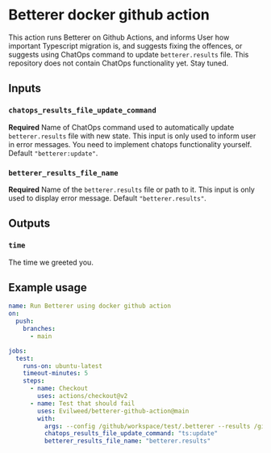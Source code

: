 # Betterer docker github action

This action runs Betterer on Github Actions, and informs User how important Typescript migration is, and suggests fixing the offences, or suggests using ChatOps command to update `betterer.results` file.
This repository does not contain ChatOps functionality yet.
Stay tuned.

## Inputs

### `chatops_results_file_update_command`

**Required** Name of ChatOps command used to automatically update `betterer.results` file with new state. This input is only used to inform user in error messages. You need to implement chatops functionality yourself. Default `"betterer:update"`.

### `betterer_results_file_name`

**Required** Name of the `betterer.results` file or path to it. This input is only used to display error message. Default `"betterer.results"`.

## Outputs

### `time`

The time we greeted you.

## Example usage

```yaml
name: Run Betterer using docker github action
on:
  push:
    branches:
      - main

jobs:
  test:
    runs-on: ubuntu-latest
    timeout-minutes: 5
    steps:
      - name: Checkout
        uses: actions/checkout@v2
      - name: Test that should fail
        uses: Evilweed/betterer-github-action@main
        with:
          args: --config /github/workspace/test/.betterer --results /github/workspace/test/.betterer.results --reporter /build/custom-simple-reporter.js
          chatops_results_file_update_command: "ts:update"
          betterer_results_file_name: "betterer.results"
```
